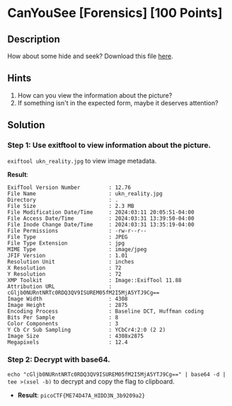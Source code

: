 # CanYouSee [Forensics] [100 Points] #

## Description ##
How about some hide and seek?
Download this file [here](https://artifacts.picoctf.net/c_titan/130/unknown.zip).

## Hints ##
1. How can you view the information about the picture?
2. If something isn't in the expected form, maybe it deserves attention?
   
## Solution ##
### Step 1: Use exitftool to view information about the picture. ###
`exiftool ukn_reality.jpg` to view image metadata.
  
**Result**:

    ExifTool Version Number         : 12.76
    File Name                       : ukn_reality.jpg
    Directory                       : .
    File Size                       : 2.3 MB
    File Modification Date/Time     : 2024:03:11 20:05:51-04:00
    File Access Date/Time           : 2024:03:31 13:39:50-04:00
    File Inode Change Date/Time     : 2024:03:31 13:35:19-04:00
    File Permissions                : -rw-r--r--
    File Type                       : JPEG
    File Type Extension             : jpg
    MIME Type                       : image/jpeg
    JFIF Version                    : 1.01
    Resolution Unit                 : inches
    X Resolution                    : 72
    Y Resolution                    : 72
    XMP Toolkit                     : Image::ExifTool 11.88
    Attribution URL                 : cGljb0NURntNRTc0RDQ3QV9ISUREM05fM2I5MjA5YTJ9Cg==
    Image Width                     : 4308
    Image Height                    : 2875
    Encoding Process                : Baseline DCT, Huffman coding
    Bits Per Sample                 : 8
    Color Components                : 3
    Y Cb Cr Sub Sampling            : YCbCr4:2:0 (2 2)
    Image Size                      : 4308x2875
    Megapixels                      : 12.4
### Step 2: Decrypt with base64. ###
`echo "cGljb0NURntNRTc0RDQ3QV9ISUREM05fM2I5MjA5YTJ9Cg==" | base64 -d | tee >(xsel -b)` to decrypt and copy the flag to clipboard.
* **Result**: `picoCTF{ME74D47A_HIDD3N_3b9209a2}`
